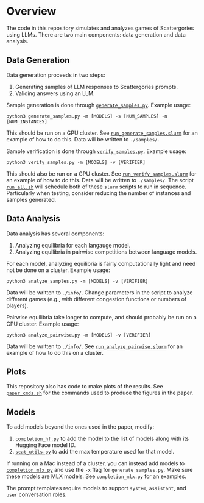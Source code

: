 # Overview
The code in this repository simulates and analyzes games of Scattergories using LLMs. There are two main components: data generation and data analysis.

## Data Generation
Data generation proceeds in two steps:
1. Generating samples of LLM responses to Scattergories prompts.
2. Validing answers using an LLM.

Sample generation is done through [`generate_samples.py`](generate_samples.py). Example usage:
```
python3 generate_samples.py -m [MODELS] -s [NUM_SAMPLES] -n [NUM_INSTANCES]
```
This should be run on a GPU cluster. See [`run_generate_samples.slurm`](run_generate_samples.slurm) for an example of how to do this.
Data will be written to `./samples/`.

Sample verification is done through [`verify_samples.py`](verify_samples.py). Example usage:
```
python3 verify_samples.py -m [MODELS] -v [VERIFIER]
```
This should also be run on a GPU cluster.
See [`run_verify_samples.slurm`](run_verify_samples.slurm) for an example of how to do this.
Data will be written to `./samples/`.
The script [`run_all.sh`](run_all.sh) will schedule both of these `slurm` scripts to run in sequence.
Particularly when testing, consider reducing the number of instances and samples generated.

## Data Analysis
Data analysis has several components:
1. Analyzing equilibria for each langauge model.
2. Analyzing equilibria in pairwise competitions between language models.

For each model, analyzing equilibria is fairly computationally light and need not be done on a cluster. Example usage:
```
python3 analyze_samples.py -m [MODELS] -v [VERIFIER]
```
Data will be written to `./info/`.
Change parameters in the script to analyze different games (e.g., with different congestion functions or numbers of players).

Pairwise equilibria take longer to compute, and should probably be run on a CPU cluster. Example usage:
```
python3 analyze_pairwise.py -m [MODELS] -v [VERIFIER]
```
Data will be written to `./info/`.
See [`run_analyze_pairwise.slurm`](run_analyze_pairwise.slurm) for an example of how to do this on a cluster.

## Plots
This repository also has code to make plots of the results. See [`paper_cmds.sh`](paper_cmds.sh) for the commands used to produce the figures in the paper.

## Models
To add models beyond the ones used in the paper, modify:
1. [`completion_hf.py`](completion_hf.py) to add the model to the list of models along with its Hugging Face model ID.
2. [`scat_utils.py`](scat_utils.py) to add the max temperature used for that model.

If running on a Mac instead of a cluster, you can instead add models to [`completion_mlx.py`](completion_mlx.py) and use the ```-x``` flag for ```generate_samples.py```. Make sure these models are MLX models. See ```completion_mlx.py``` for an examples.

The prompt templates require models to support ```system```, ```assistant```, and ```user``` conversation roles.
